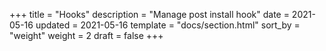 +++
title = "Hooks"
description = "Manage post install hook"
date = 2021-05-16
updated = 2021-05-16
template = "docs/section.html"
sort_by = "weight"
weight = 2
draft = false
+++
